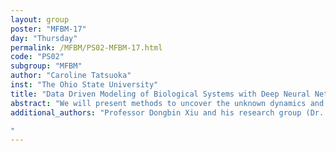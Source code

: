 ```yaml
---
layout: group
poster: "MFBM-17"
day: "Thursday"
permalink: /MFBM/PS02-MFBM-17.html
code: "PS02"
subgroup: "MFBM"
author: "Caroline Tatsuoka"
inst: "The Ohio State University"
title: "Data Driven Modeling of Biological Systems with Deep Neural Networks"
abstract: "We will present methods to uncover the unknown dynamics and features of several biological systems via deep neural network (DNN). We will show how DNNs can be used as approximations to flow maps of the true underlying biological system utilizing residual networks. Further, we will demonstrate its extension to systems with only partially observed data and systems with uncertain parameters. Once an accurate DNN model is constructed, it can be used as a predictive model for the unknown system, allowing us to conduct further system analysis. We will further explore its extension to the inverse problem, or recovering parameters on the system given the available data."
additional_authors: "Professor Dongbin Xiu and his research group (Dr. Victor Churchill, Yuan Chen and Zhongshu Xu)

"
---
```

